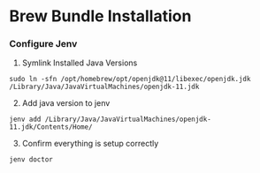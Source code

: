 # Brew Bundle Installation

### Configure Jenv

1. Symlink Installed Java Versions
```shell
sudo ln -sfn /opt/homebrew/opt/openjdk@11/libexec/openjdk.jdk /Library/Java/JavaVirtualMachines/openjdk-11.jdk
```

2. Add java version to jenv
```shell
jenv add /Library/Java/JavaVirtualMachines/openjdk-11.jdk/Contents/Home/
```

3. Confirm everything is setup correctly
```shell
jenv doctor
```

